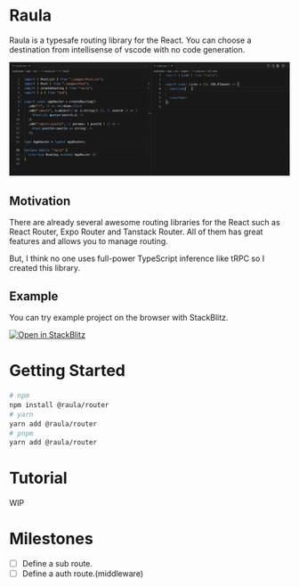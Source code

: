 # Raula

Raula is a typesafe routing library for the React. You can choose a destination from intellisense of vscode with no code generation.

<img src="./docs/video/introduction.gif" />

## Motivation

There are already several awesome routing libraries for the React such as React Router, Expo Router and Tanstack Router. All of them has great features and allows you to manage routing.

But, I think no one uses full-power TypeScript inference like tRPC so I created this library.


## Example

You can try example project on the browser with StackBlitz.

[![Open in StackBlitz](https://developer.stackblitz.com/img/open_in_stackblitz.svg)](https://stackblitz.com/github/toyamarinyon/raula/tree/main/examples/app)

# Getting Started

```bash
# npm
npm install @raula/router
# yarn
yarn add @raula/router
# pnpm
yarn add @raula/router
```
# Tutorial

WIP

# Milestones

- [ ] Define a sub route.
- [ ] Define a auth route.(middleware)
